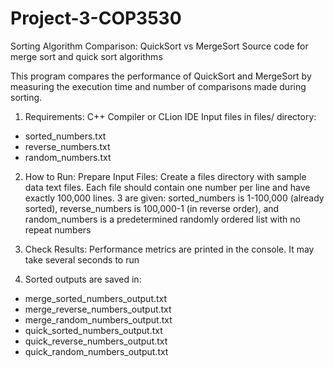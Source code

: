 # Project-3-COP3530
Sorting Algorithm Comparison: QuickSort vs MergeSort
Source code for merge sort and quick sort algorithms

This program compares the performance of QuickSort and MergeSort by measuring the execution time and number of comparisons made during sorting.

1. Requirements:
C++ Compiler or CLion IDE
Input files in files/ directory:
- sorted_numbers.txt
- reverse_numbers.txt
- random_numbers.txt

2. How to Run:
Prepare Input Files: Create a files directory with sample data text files. Each file should contain one number per line and have exactly 100,000 lines.
3 are given: sorted_numbers is 1-100,000 (already sorted), reverse_numbers is 100,000-1 (in reverse order), and random_numbers is a predetermined randomly ordered list with no repeat numbers

4. Check Results:
Performance metrics are printed in the console.  It may take several seconds to run

5. Sorted outputs are saved in:
- merge_sorted_numbers_output.txt
- merge_reverse_numbers_output.txt
- merge_random_numbers_output.txt
- quick_sorted_numbers_output.txt
- quick_reverse_numbers_output.txt
- quick_random_numbers_output.txt
